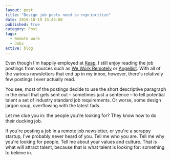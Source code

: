 ```yaml
---
layout: post
title: "Design job posts need to reprioritize"
date: 2019-10-19 15:45:00
published: true
category: Post
tags:
  - Remote work
  - Jobs
active: blog
---
```

Even though I'm happily employed at [Keap](https://keap.com/), I still enjoy reading the job postings from sources such as [We Work Remotely](https://weworkremotely.com/) or [Angellist](https://angel.co). With all of the various newsletters that end up in my inbox, however, there's relatively few postings I ever actually read. 

You see, most of the postings decide to use the short descriptive paragraph in the email that gets sent out – sometimes just a sentence – to tell potential talent a set of industry standard job requirements. Or worse, some design jargon soup, overflowing with the latest fads.

Let me clue you in: the people you're looking for? They know how to do their ducking job. 

If you're posting a job in a remote job newsletter, or you're a scrappy startup, I've probably never heard of you. Tell me who you are. Tell me why you're looking for people. Tell me about your values and culture. That is what will attract talent, because that is what talent is looking for: something to believe in. 